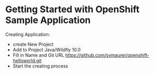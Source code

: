 Getting Started with OpenShift Sample Application
====================

Creating Application:

- create New Project
- Add to Project Java/Wildfly 10.0
- Fill in Name and Git URL https://github.com/svmaurer/openshift-helloworld.git
- Start the creating process
